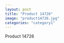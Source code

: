 ```yaml
---
layout: post
title: "Product 14726"
image: "product14726.jpg"
categories: "category1"
---
```

Product 14726
